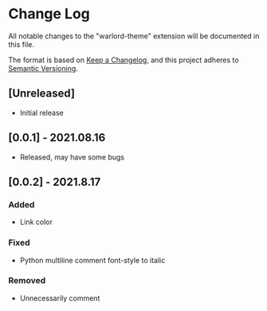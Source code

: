 # Change Log

All notable changes to the "warlord-theme" extension will be documented in this file.

The format is based on [Keep a Changelog](https://keepachangelog.com/en/1.0.0/),
and this project adheres to [Semantic Versioning](https://semver.org/spec/v2.0.0.html).

## [Unreleased]

- Initial release

## [0.0.1] - 2021.08.16

- Released, may have some bugs

## [0.0.2] - 2021.8.17

### Added

- Link color

### Fixed

- Python multiline comment font-style to italic

### Removed

- Unnecessarily comment
